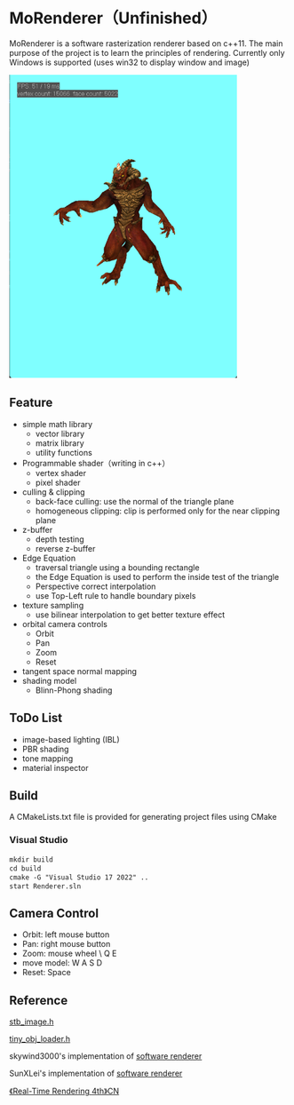 # MoRenderer（Unfinished）

MoRenderer is a software rasterization renderer based on c++11. The main purpose of the project is to learn the principles of rendering. Currently only Windows is supported (uses win32 to display window and image)

<img src="images/diablo3.png" width="410">

## Feature

-   simple math library
    -   vector library
    -   matrix library
    -   utility functions
-   Programmable shader（writing in c++）
    -   vertex shader
    -   pixel shader
-   culling & clipping
    -   back-face culling: use the normal of the triangle plane
    -   homogeneous clipping: clip is performed only for the near clipping plane
-   z-buffer
    -   depth testing
    -   reverse z-buffer 
-   Edge Equation
    -   traversal triangle using a bounding rectangle
    -   the Edge Equation is used to perform the inside test of the triangle
    -   Perspective correct interpolation
    -   use Top-Left rule to handle boundary pixels
-   texture sampling
    -   use bilinear interpolation to get better texture effect
-   orbital camera controls
    - Orbit
    - Pan
    - Zoom
    - Reset
-   tangent space normal mapping
-   shading model
    -   Blinn-Phong shading


## ToDo List

-   image-based lighting (IBL)
-   PBR shading
-   tone mapping
-   material inspector

## Build

A CMakeLists.txt file is provided for generating project files using CMake

### Visual Studio

```
mkdir build
cd build
cmake -G "Visual Studio 17 2022" ..
start Renderer.sln
```

## Camera Control
-   Orbit: left mouse button
-   Pan: right mouse button
-   Zoom: mouse wheel \ Q E
-   move model: W A S D
-   Reset: Space
## Reference

[stb_image.h](https://github.com/nothings/stb "stb_image")

[tiny_obj_loader.h](https://github.com/tinyobjloader/tinyobjloader "tiny_obj_loader")

skywind3000's implementation of [software renderer](https://github.com/skywind3000/RenderHelp "software renderer")

SunXLei's implementation of [software renderer](https://github.com/SunXLei/SRender "software renderer")

[《Real-Time Rendering 4th》CN](https://github.com/Morakito/Real-Time-Rendering-4th-CN "《Real-Time Rendering 4th》CN")

